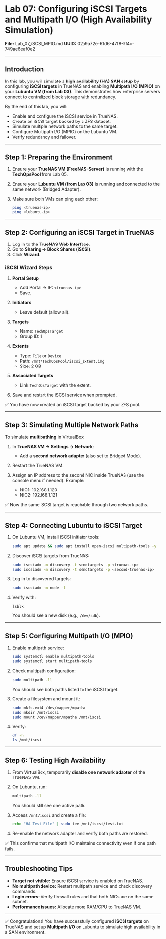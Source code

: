 # Lab 07: Configuring iSCSI Targets and Multipath I/O (High Availability Simulation)

**File:** Lab\_07\_iSCSI\_MPIO.md
**UUID:** 02a9a72e-61d6-47f8-9f4c-749ae6eaf0e2

---

## Introduction

In this lab, you will simulate a **high availability (HA) SAN setup** by configuring **iSCSI targets** in TrueNAS and enabling **Multipath I/O (MPIO)** on your **Lubuntu VM (from Lab 03)**. This demonstrates how enterprise servers connect to centralized block storage with redundancy.

By the end of this lab, you will:

* Enable and configure the iSCSI service in TrueNAS.
* Create an iSCSI target backed by a ZFS dataset.
* Simulate multiple network paths to the same target.
* Configure Multipath I/O (MPIO) on the Lubuntu VM.
* Verify redundancy and failover.

---

## Step 1: Preparing the Environment

1. Ensure your **TrueNAS VM (FreeNAS-Server)** is running with the **TechOpsPool** from Lab 05.
2. Ensure your **Lubuntu VM (from Lab 03)** is running and connected to the same network (Bridged Adapter).
3. Make sure both VMs can ping each other:

   ```bash
   ping <truenas-ip>
   ping <lubuntu-ip>
   ```

---

## Step 2: Configuring an iSCSI Target in TrueNAS

1. Log in to the **TrueNAS Web Interface**.
2. Go to **Sharing → Block Shares (iSCSI)**.
3. Click **Wizard**.

### iSCSI Wizard Steps

1. **Portal Setup**

   * Add Portal → IP: `<truenas-ip>`
   * Save.

2. **Initiators**

   * Leave default (allow all).

3. **Targets**

   * Name: `TechOpsTarget`
   * Group ID: 1

4. **Extents**

   * Type: `File` or `Device`
   * Path: `/mnt/TechOpsPool/iscsi_extent.img`
   * Size: 2 GB

5. **Associated Targets**

   * Link `TechOpsTarget` with the extent.

6. Save and restart the iSCSI service when prompted.

✅ You have now created an iSCSI target backed by your ZFS pool.

---

## Step 3: Simulating Multiple Network Paths

To simulate **multipathing** in VirtualBox:

1. In **TrueNAS VM → Settings → Network**:

   * Add a **second network adapter** (also set to Bridged Mode).
2. Restart the TrueNAS VM.
3. Assign an IP address to the second NIC inside TrueNAS (use the console menu if needed).
   Example:

   * NIC1: 192.168.1.120
   * NIC2: 192.168.1.121

✅ Now the same iSCSI target is reachable through two network paths.

---

## Step 4: Connecting Lubuntu to iSCSI Target

1. On Lubuntu VM, install iSCSI initiator tools:

   ```bash
   sudo apt update && sudo apt install open-iscsi multipath-tools -y
   ```

2. Discover iSCSI targets from TrueNAS:

   ```bash
   sudo iscsiadm -m discovery -t sendtargets -p <truenas-ip>
   sudo iscsiadm -m discovery -t sendtargets -p <second-truenas-ip>
   ```

3. Log in to discovered targets:

   ```bash
   sudo iscsiadm -m node -l
   ```

4. Verify with:

   ```bash
   lsblk
   ```

   You should see a new disk (e.g., `/dev/sdb`).

---

## Step 5: Configuring Multipath I/O (MPIO)

1. Enable multipath service:

   ```bash
   sudo systemctl enable multipath-tools
   sudo systemctl start multipath-tools
   ```

2. Check multipath configuration:

   ```bash
   sudo multipath -ll
   ```

   You should see both paths listed to the iSCSI target.

3. Create a filesystem and mount it:

   ```bash
   sudo mkfs.ext4 /dev/mapper/mpatha
   sudo mkdir /mnt/iscsi
   sudo mount /dev/mapper/mpatha /mnt/iscsi
   ```

4. Verify:

   ```bash
   df -h
   ls /mnt/iscsi
   ```

---

## Step 6: Testing High Availability

1. From VirtualBox, temporarily **disable one network adapter** of the TrueNAS VM.
2. On Lubuntu, run:

   ```bash
   multipath -ll
   ```

   You should still see one active path.
3. Access `/mnt/iscsi` and create a file:

   ```bash
   echo "HA Test File" | sudo tee /mnt/iscsi/test.txt
   ```
4. Re-enable the network adapter and verify both paths are restored.

✅ This confirms that multipath I/O maintains connectivity even if one path fails.

---

## Troubleshooting Tips

* **Target not visible:** Ensure iSCSI service is enabled on TrueNAS.
* **No multipath device:** Restart multipath service and check discovery commands.
* **Login errors:** Verify firewall rules and that both NICs are on the same subnet.
* **Performance issues:** Allocate more RAM/CPU to TrueNAS VM.

---

✅ Congratulations! You have successfully configured **iSCSI targets** on TrueNAS and set up **Multipath I/O** on Lubuntu to simulate high availability in a SAN environment.
